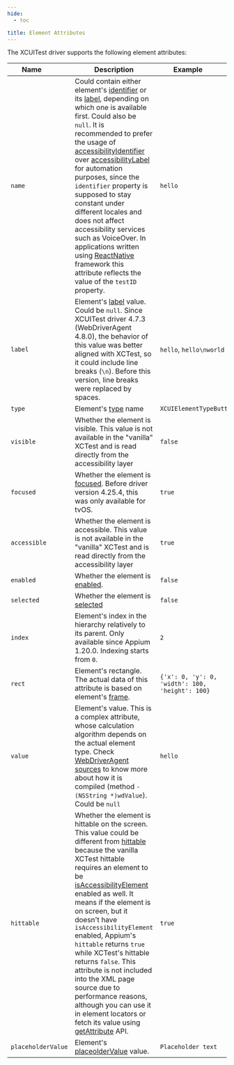```yaml
---
hide:
  - toc

title: Element Attributes
---
```


The XCUITest driver supports the following element attributes:

| <div style="width:6em">Name</div> | Description | <div style="width:8em">Example</div> |
| --- | --- | --- |
| `name` | Could contain either element's [identifier](https://developer.apple.com/documentation/xctest/xcuielementattributes/1500981-identifier?language=objc) or its [label](https://developer.apple.com/documentation/xctest/xcuielementattributes/1500692-label?language=objc), depending on which one is available first. Could also be `null`. It is recommended to prefer the usage of [accessibilityIdentifier](https://developer.apple.com/documentation/uikit/uiaccessibilityidentification/1623132-accessibilityidentifier) over [accessibilityLabel](https://developer.apple.com/documentation/objectivec/nsobject/1615181-accessibilitylabel) for automation purposes, since the `identifier` property is supposed to stay constant under different locales and does not affect accessibility services such as VoiceOver. In applications written using [ReactNative](https://reactnative.dev/) framework this attribute reflects the value of the `testID` property. | `hello` |
| `label` | Element's [label](https://developer.apple.com/documentation/xctest/xcuielementattributes/1500692-label?language=objc) value. Could be `null`. Since XCUITest driver 4.7.3 (WebDriverAgent 4.8.0), the behavior of this value was better aligned with XCTest, so it could include line breaks (`\n`). Before this version, line breaks were replaced by spaces. | `hello`, `hello\nworld` |
| `type` | Element's [type](https://developer.apple.com/documentation/xctest/xcuielementattributes/1500614-elementtype?language=objc) name | `XCUIElementTypeButton` |
| `visible` | Whether the element is visible. This value is not available in the "vanilla" XCTest and is read directly from the accessibility layer | `false` |
| `focused` | Whether the element is [focused](https://developer.apple.com/documentation/xctest/xcuielementattributes/1627636-hasfocus?language=objc). Before driver version 4.25.4, this was only available for tvOS. | `true` |
| `accessible` | Whether the element is accessible. This value is not available in the "vanilla" XCTest and is read directly from the accessibility layer | `true` |
| `enabled` | Whether the element is [enabled](https://developer.apple.com/documentation/xctest/xcuielementattributes/1500330-enabled?language=objc). | `false` |
| `selected` | Whether the element is [selected](https://developer.apple.com/documentation/xctest/xcuielementattributes/1500581-selected?language=objc) | `false` |
| `index` | Element's index in the hierarchy relatively to its parent. Only available since Appium 1.20.0. Indexing starts from `0`. | `2` |
| `rect` | Element's rectangle. The actual data of this attribute is based on element's [frame](https://developer.apple.com/documentation/xctest/xcuielementattributes/1500911-frame?language=objc). | `{'x': 0, 'y': 0, 'width': 100, 'height': 100}` |
| `value` | Element's value. This is a complex attribute, whose calculation algorithm depends on the actual element type. Check [WebDriverAgent sources](https://github.com/appium/WebDriverAgent/blob/master/WebDriverAgentLib/Categories/XCUIElement%2BFBWebDriverAttributes.m) to know more about how it is compiled (method `- (NSString *)wdValue`). Could be `null` | `hello` |
| `hittable` | Whether the element is hittable on the screen. This value could be different from [hittable](https://developer.apple.com/documentation/xctest/xcuielement/1500561-hittable) because the vanilla XCTest hittable requires an element to be [isAccessibilityElement](https://stackoverflow.com/questions/48845519/xcuielement-exists-but-is-not-hittable) enabled as well. It means if the element is on screen, but it doesn't have `isAccessibilityElement` enabled, Appium's `hittable` returns `true` while XCTest's hittable returns `false`. This attribute is not included into the XML page source due to performance reasons, although you can use it in element locators or fetch its value using [getAttribute](https://www.w3.org/TR/webdriver2/#get-element-attribute) API. | `true` |
|`placeholderValue` | Element's [placeolderValue](https://developer.apple.com/documentation/xctest/xcuielementattributes/placeholdervalue) value. | `Placeholder text`|